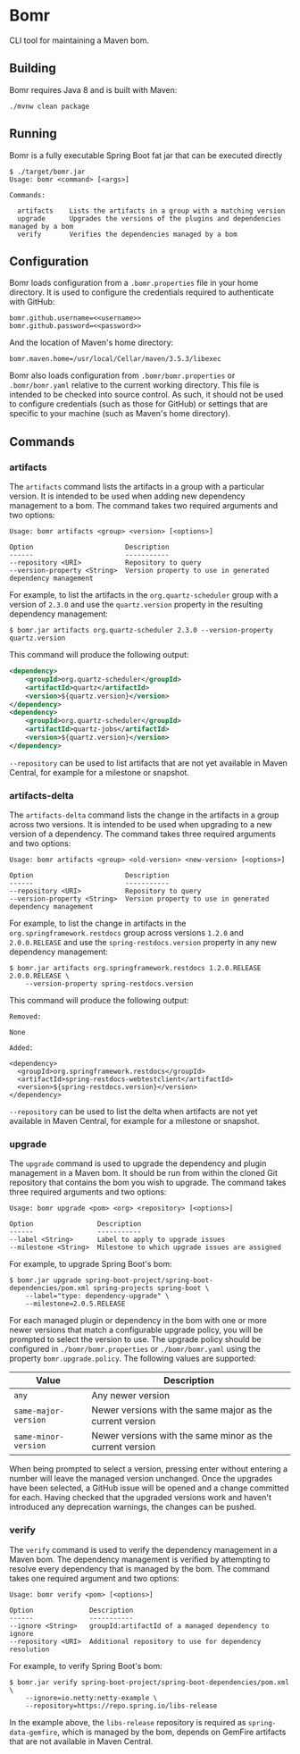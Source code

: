 # Bomr

CLI tool for maintaining a Maven bom.

## Building

Bomr requires Java 8 and is built with Maven:

```
./mvnw clean package
```

## Running

Bomr is a fully executable Spring Boot fat jar that can be executed directly

```
$ ./target/bomr.jar
Usage: bomr <command> [<args>]

Commands:

  artifacts    Lists the artifacts in a group with a matching version
  upgrade      Upgrades the versions of the plugins and dependencies managed by a bom
  verify       Verifies the dependencies managed by a bom
```

## Configuration

Bomr loads configuration from a `.bomr.properties` file in your home directory.
It is used to configure the credentials required to authenticate with GitHub:

```
bomr.github.username=<<username>>
bomr.github.password=<<password>>
```

And the location of Maven's home directory:

```
bomr.maven.home=/usr/local/Cellar/maven/3.5.3/libexec
```

Bomr also loads configuration from `.bomr/bomr.properties` or `.bomr/bomr.yaml` relative
to the current working directory. This file is intended to be checked into source
control. As such, it should not be used to configure credentials (such as those for
GitHub) or settings that are specific to your machine (such as Maven's home directory).

## Commands

### artifacts

The `artifacts` command lists the artifacts in a group with a particular version. It is
intended to be used when adding new dependency management to a bom. The command takes two
required arguments and two options:

```
Usage: bomr artifacts <group> <version> [<options>]

Option                       Description
------                       -----------
--repository <URI>           Repository to query
--version-property <String>  Version property to use in generated dependency management
```

For example, to list the artifacts in the `org.quartz-scheduler` group with a version of
`2.3.0` and use the `quartz.version` property in the resulting dependency management:

```
$ bomr.jar artifacts org.quartz-scheduler 2.3.0 --version-property quartz.version
```

This command will produce the following output:

```xml
<dependency>
	<groupId>org.quartz-scheduler</groupId>
	<artifactId>quartz</artifactId>
	<version>${quartz.version}</version>
</dependency>
<dependency>
	<groupId>org.quartz-scheduler</groupId>
	<artifactId>quartz-jobs</artifactId>
	<version>${quartz.version}</version>
</dependency>
```

`--repository` can be used to list artifacts that are not yet available in Maven Central,
for example for a milestone or snapshot.

### artifacts-delta

The `artifacts-delta` command lists the change in the artifacts in a group across two
versions. It is intended to be used when upgrading to a new version of a dependency. The
command takes three required arguments and two options:

```
Usage: bomr artifacts <group> <old-version> <new-version> [<options>]

Option                       Description
------                       -----------
--repository <URI>           Repository to query
--version-property <String>  Version property to use in generated dependency management
```

For example, to list the change in artifacts in the `org.springframework.restdocs` group
across versions `1.2.0` and `2.0.0.RELEASE` and use the `spring-restdocs.version` property
in any new dependency management:

```
$ bomr.jar artifacts org.springframework.restdocs 1.2.0.RELEASE 2.0.0.RELEASE \
    --version-property spring-restdocs.version
```

This command will produce the following output:

```
Removed:

None

Added:

<dependency>
  <groupId>org.springframework.restdocs</groupId>
  <artifactId>spring-restdocs-webtestclient</artifactId>
  <version>${spring-restdocs.version}</version>
</dependency>
```

`--repository` can be used to list the delta when artifacts are not yet available in Maven
Central, for example for a milestone or snapshot.

### upgrade

The `upgrade` command is used to upgrade the dependency and plugin management in a Maven
bom. It should be run from within the cloned Git repository that contains the bom you wish
to upgrade. The command takes three required arguments and two options:

```
Usage: bomr upgrade <pom> <org> <repository> [<options>]

Option                Description
------                -----------
--label <String>      Label to apply to upgrade issues
--milestone <String>  Milestone to which upgrade issues are assigned
```

For example, to upgrade Spring Boot's bom:

```
$ bomr.jar upgrade spring-boot-project/spring-boot-dependencies/pom.xml spring-projects spring-boot \
    --label="type: dependency-upgrade" \
    --milestone=2.0.5.RELEASE
```

For each managed plugin or dependency in the bom with one or more newer versions that
match a configurable upgrade policy, you will be prompted to select the version to use.
The upgrade policy should be configured in `./bomr/bomr.properties` or `./bomr/bomr.yaml`
using the property `bomr.upgrade.policy`. The following values are supported:

| Value                | Description                                               |
| -------------------- | --------------------------------------------------------- |
| `any`                | Any newer version                                         |
| `same-major-version` | Newer versions with the same major as the current version |
| `same-minor-version` | Newer versions with the same minor as the current version |

When being prompted to select a version, pressing enter without entering a number will
leave the managed version unchanged. Once the upgrades have been selected, a GitHub issue
will be opened and a change committed for each. Having checked that the upgraded versions
work and haven't introduced any deprecation warnings, the changes can be pushed.

### verify

The `verify` command is used to verify the dependency management in a Maven bom. The
dependency management is verified by attempting to resolve every dependency that is
managed by the bom. The command takes one required argument and two options:

```
Usage: bomr verify <pom> [<options>]

Option              Description
------              -----------
--ignore <String>   groupId:artifactId of a managed dependency to ignore
--repository <URI>  Additional repository to use for dependency resolution
```

For example, to verify Spring Boot's bom:

```
$ bomr.jar verify spring-boot-project/spring-boot-dependencies/pom.xml \
    --ignore=io.netty:netty-example \
    --repository=https://repo.spring.io/libs-release
```

In the example above, the `libs-release` repository is required as `spring-data-gemfire`,
which is managed by the bom, depends on GemFire artifacts that are not available in Maven
Central.
